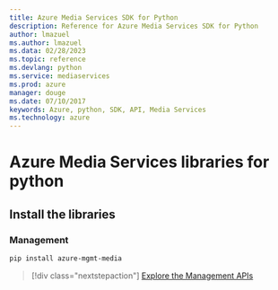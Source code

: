 ```yaml
---
title: Azure Media Services SDK for Python
description: Reference for Azure Media Services SDK for Python
author: lmazuel
ms.author: lmazuel
ms.data: 02/28/2023
ms.topic: reference
ms.devlang: python
ms.service: mediaservices
ms.prod: azure
manager: douge
ms.date: 07/10/2017
keywords: Azure, python, SDK, API, Media Services
ms.technology: azure
---
```

# Azure Media Services libraries for python

## Install the libraries


### Management

```bash
pip install azure-mgmt-media
```
> [!div class="nextstepaction"]
> [Explore the Management APIs](/python/api/overview/azure/mediaservices/management)